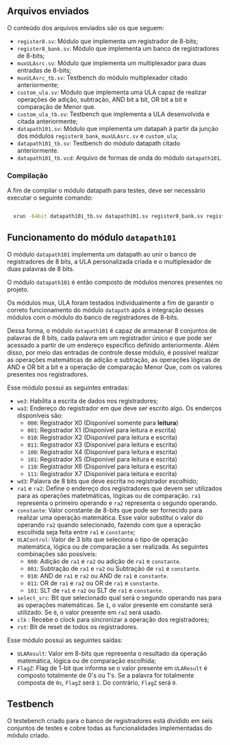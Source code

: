 ## Arquivos enviados

O conteúdo dos arquivos enviados são os que seguem:

* `register8.sv`: Módulo que implementa um registrador de 8-bits;
* `register8_bank.sv`: Módulo que implementa um banco de registradores de 8-bits;
* `muxULAsrc.sv`: Módulo que implementa um multiplexador para duas entradas de 8-bits;
* `muxULAsrc_tb.sv`: Testbench do módulo multiplexador citado anteriormente;
* `custom_ula.sv`: Módulo que implementa uma ULA capaz de realizar operações de adição, subtração, AND bit a bit, OR bit a bit e comparação de Menor que.
* `custom_ula_tb.sv`: Testbench que implementa a ULA desenvolvida e citada anteriormente;
* `datapath101.sv`: Módulo que implementa um datapah à partir da junção dos módulos `register8_bank`, `muxULAsrc.sv` e `custom_ula`;
* `datapath101_tb.sv`: Testbench do módulo datapath citado anteriormente. 
* `datapath101_tb.vcd`: Arquivo de formas de onda do módulo `datapath101`. 


### Compilação

  A fim de compilar o módulo datapath para testes, deve ser necessário executar o seguinte comando:
  ```bash

    xrun -64bit datapath101_tb.sv datapath101.sv register8_bank.sv register8.sv custom_ula.sv muxULAsrc.sv

  ```


## Funcionamento do módulo  `datapath101`

O módulo `datapath101` implementa um datapath ao unir o banco de registradores de 8 bits, a ULA personalizada criada e o multiplexador de duas palavras de 8 bits. 

O módulo `datapath101` é então composto de módulos menores presentes no projeto. 

Os módulos mux, ULA foram testados individualmente a fim de garantir o correto funcionamento do módulo `datapath` após a integração desses módulos com o módulo do banco de registradores de 8-bits. 


Dessa forma, o módulo `datapath101` é capaz de armazenar 8 conjuntos de palavras de 8 bits, cada palavra em um registrador único e que pode ser acessado a partir de um endereço específico definido anteriormente. Além disso, por meio das entradas de controle desse módulo, é possível realizar as operações matemáticas de adição e subtração, as operações lógicas de AND e OR bit a bit e a operação de comparação Menor Que, com os valores presentes nos registradores.


Esse módulo possui as seguintes entradas:
* `we3`: Habilita a escrita de dados nos registradores;
* `wa3`: Endereço do registrador em que deve ser escrito algo. Os enderços disponíveis são:
  * `000`: Registrador X0 (Disponível somente para **leitura**) 
  * `001`: Registrador X1 (Disponível para leitura e escrita) 
  * `010`: Registrador X2 (Disponível para leitura e escrita)
  * `011`: Registrador X3 (Disponível para leitura e escrita) 
  * `100`: Registrador X4 (Disponível para leitura e escrita) 
  * `101`: Registrador X5 (Disponível para leitura e escrita)
  * `110`: Registrador X6 (Disponível para leitura e escrita)
  * `111`: Registrador X7 (Disponível para leitura e escrita) 
* `wd3`: Palavra de 8 bits que deve escrita no registrador escolhido;
* `ra1` e `ra2`: Define o endereço dos registradores que devem ser utilizados para as operações matetmáticas, lógicas ou de comparação. `ra1` representa o primeiro operando e `ra2` representa o segundo operando.
* `constante`: Valor constante de 8-bits que pode ser fornecido para realizar uma operação matemática. Esse valor substitui o valor do operando `ra2` quando selecionado, fazendo com que a operação escolhida seja feita entre `ra1` e `constante`;
* `ULAControl`: Valor de 3 bits que seleciona o tipo de operação matemática, lógica ou de comparação a ser realizada. As seguintes combinações são possíveis:
  * `000`: Adição de `ra1` e `ra2` ou adição de `ra1` e `constante`.
  * `001`: Subtração de `ra1` e `ra2` ou Subtração de `ra1` e `constante`.
  * `010`: AND de `ra1` e `ra2` ou AND de `ra1` e `constante`.
  * `011`: OR de `ra1` e `ra2` ou OR de `ra1` e `constante`.
  * `101`: SLT de `ra1` e `ra2` ou SLT de `ra1` e `constante`.
* `select_src`: Bit que selecionado qual será o segundo operando nas para as operações matemáticas. Se `1`, o valor presente em constante será utilizado. Se `0`, o valor presente em `ra2` será usado.
* `clk` : Recebe o clock para sincronizar a operação dos registradores;
* `rst`: Bit de reset de todos os registradores. 

Esse módulo possui as seguintes saídas:
* `ULAResult`: Valor em 8-bits que representa o resultado da operação matemática, lógica ou de comparação escolhida;
* `FlagZ`: Flag de 1-bit que informa se o valor presente em `ULAResult` é composto totalmente de 0's ou 1's. Se a palavra for totalmente composta de `0s`, `FlagZ` será `1`. Do contrário, `FlagZ` será `0`.

## Testbench

O testebench criado para o banco de registradores está dividido em seis conjuntos de testes e cobre todas as funcionalidades implementadas do módulo criado.


